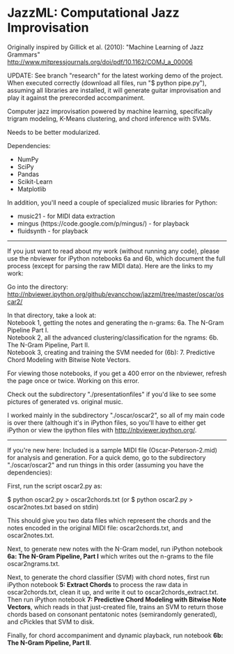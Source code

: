 JazzML: Computational Jazz Improvisation
======

Originally inspired by Gillick et al. (2010):
"Machine Learning of Jazz Grammars"
http://www.mitpressjournals.org/doi/pdf/10.1162/COMJ_a_00006

UPDATE: See branch "research" for the latest working demo of the project. When executed correctly (download all files, run "$ python pipe.py"), assuming all libraries are installed, it will generate guitar improvisation and play it against the prerecorded accompaniment.

Computer jazz improvisation powered by machine learning,
specifically trigram modeling, K-Means clustering, and chord inference with SVMs.

Needs to be better modularized.

Dependencies:
<ul>
  <li>NumPy</li>
  <li>SciPy</li>
  <li>Pandas</li>
  <li>Scikit-Learn</li>
  <li>Matplotlib</li>
</ul>

In addition, you'll need a couple of specialized music libraries for Python:

<ul>
  <li>music21 - for MIDI data extraction</li>
  <li>mingus (https://code.google.com/p/mingus/) - for playback</li>
  <li>fluidsynth - for playback</li>
</ul>

----------

If you just want to read about my work (without running any code), please use the nbviewer for iPython notebooks 6a and 6b, which document the full process (except for parsing the raw MIDI data). Here are the links to my work:

Go into the directory:
http://nbviewer.ipython.org/github/evancchow/jazzml/tree/master/oscar/oscar2/

In that directory, take a look at:<br>
Notebook 1, getting the notes and generating the n-grams: 6a. The N-Gram Pipeline Part I.<br>
Notebook 2, all the advanced clustering/classification for the ngrams: 6b. The N-Gram Pipeline, Part II.<br>
Notebook 3, creating and training the SVM needed for (6b): 7. Predictive Chord Modeling with Bitwise Note Vectors.

For viewing those notebooks, if you get a 400 error on the nbviewer, refresh the page once or twice. Working on this error.

Check out the subdirectory "./presentationfiles" if you'd like to see some pictures of generated vs. original music.

I worked mainly in the subdirectory "./oscar/oscar2", so all of my main code is over there (although it's in iPython files, so you'll have to either get iPython or view the ipython files with http://nbviewer.ipython.org/.

----------

If you're new here: Included is a sample MIDI file (Oscar-Peterson-2.mid) for analysis and generation. For a quick demo, go to the subdirectory "./oscar/oscar2" and run things in this order (assuming you have the dependencies):

First, run the script oscar2.py as:

$ python oscar2.py > oscar2chords.txt
(or $ python oscar2.py > oscar2notes.txt based on stdin)

This should give you two data files which represent the chords and the notes encoded in the original MIDI file: oscar2chords.txt, and oscar2notes.txt.

Next, to generate new notes with the N-Gram model, run iPython notebook <b>6a: The N-Gram Pipeline, Part I</b> which writes out the n-grams to the file oscar2ngrams.txt.

Next, to generate the chord classifier (SVM) with chord notes, first run iPython notebook <b>5: Extract Chords</b> to process the raw data in oscar2chords.txt, clean it up, and write it out to oscar2chords_extract.txt. Then run iPython notebook <b>7: Predictive Chord Modeling with Bitwise Note Vectors</b>, which reads in that just-created file, trains an SVM to return those chords based on consonant pentatonic notes (semirandomly generated), and cPickles that SVM to disk.

Finally, for chord accompaniment and dynamic playback, run notebook <b>6b: The N-Gram Pipeline, Part II</b>.
